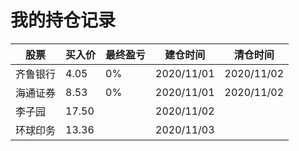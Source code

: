 # 我的持仓记录



| 股票     | 买入价 | 最终盈亏 | 建仓时间   | 清仓时间   |
| -------- | ------ | -------- | ---------- | ---------- |
| 齐鲁银行 | 4.05   | 0%       | 2020/11/01 | 2020/11/02 |
| 海通证券 | 8.53   | 0%       | 2020/11/01 | 2020/11/02 |
| 李子园   | 17.50  |          | 2020/11/02 |            |
| 环球印务 | 13.36  |          | 2020/11/03 |            |

